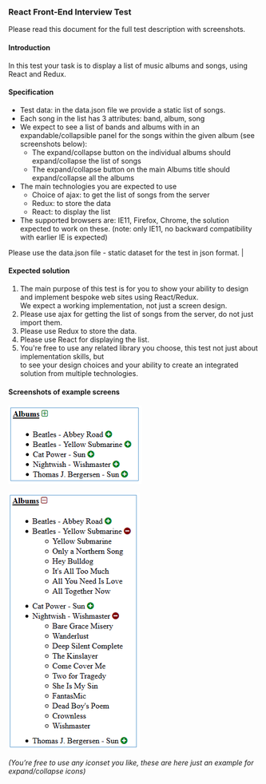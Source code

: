 ### React Front-End Interview Test

Please read this document for the full test description with screenshots.

#### Introduction

In this test your task is to display a list of music albums and songs, using React and Redux.

#### Specification

* Test data: in the data.json file we provide a static list of songs.
* Each song in the list has 3 attributes: band, album, song
* We expect to see a list of bands and albums with in an expandable/collapsible panel for the
  songs within the given album (see screenshots below):
    * The expand/collapse button on the individual albums should expand/collapse the list of songs
    * The expand/collapse button on the main Albums title should expand/collapse all the albums
* The main technologies you are expected to use
    * Choice of ajax: to get the list of songs from the server
    * Redux: to store the data
    * React: to display the list
* The supported browsers are: IE11, Firefox, Chrome, the solution expected to work on these.
  (note: only IE11, no backward compatibility with earlier IE is expected)

Please use the data.json file - static dataset for the test in json format.       |


#### Expected solution

1. The main purpose of this test is for you to show your ability to design and implement
   bespoke web sites using React/Redux.  
   We expect a working implementation, not just a screen design.
2. Please use ajax for getting the list of songs from the server, do not just import them.
3. Please use Redux to store the data.
4. Please use React for displaying the list.
5. You're free to use any related library you choose, this test not just about implementation skills, but  
   to see your design choices and your ability to create an integrated solution from multiple technologies.


#### Screenshots of example screens 

![Screen Shot 2019-04-23 at 16.22.12](https://raw.githubusercontent.com/dariuszwiktorek/react-test/master/Screen%20Shot%202019-04-23%20at%2016.22.12.png)

![Screen Shot 2019-04-23 at 16.22.17.png](https://raw.githubusercontent.com/dariuszwiktorek/react-test/master/Screen%20Shot%202019-04-23%20at%2016.22.17.png)

*(You’re free to use any iconset you like, these are here just an example for expand/collapse icons)*

